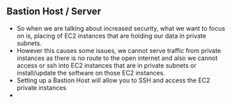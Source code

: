 ## Bastion Host / Server

- So when we are talking about increased security, what we want to focus on is, placing of EC2 instances that are holding our data in private subnets.
- However this causes some issues, we cannot serve traffic from private instances as there is no route to the open internet and also we cannot access or ssh into EC2 instances that are in private subnets or install/update the software on those EC2 instances.
- Setting up a Bastion Host will allow you to SSH and access the EC2 private instances
- 

